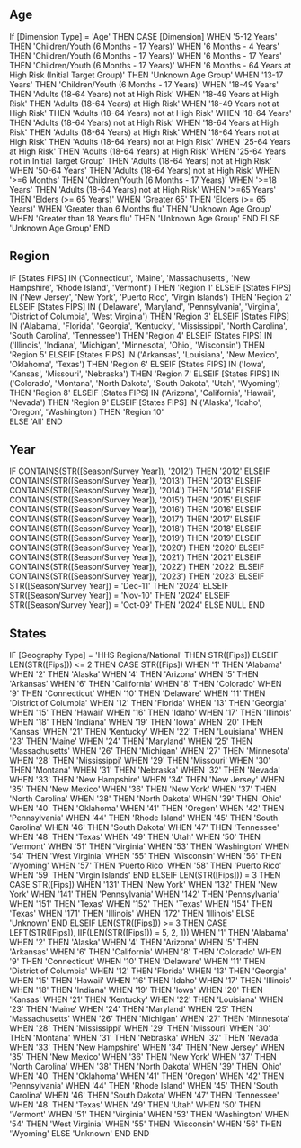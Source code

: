 ## Age
If [Dimension Type] = 'Age' THEN 
    CASE [Dimension]
    WHEN '5-12 Years' THEN 'Children/Youth (6 Months - 17 Years)'
    WHEN '6 Months - 4 Years' THEN 'Children/Youth (6 Months - 17 Years)'
    WHEN '6 Months - 17 Years' THEN 'Children/Youth (6 Months - 17 Years)'
    WHEN '6 Months - 64 Years at High Risk (Initial Target Group)' THEN 'Unknown Age Group'
    WHEN '13-17 Years' THEN 'Children/Youth (6 Months - 17 Years)'
    WHEN '18-49 Years' THEN 'Adults (18-64 Years) not at High Risk'
    WHEN '18-49 Years at High Risk' THEN 'Adults (18-64 Years) at High Risk'
    WHEN '18-49 Years not at High Risk' THEN 'Adults (18-64 Years) not at High Risk'
    WHEN '18-64 Years' THEN 'Adults (18-64 Years) not at High Risk'
    WHEN '18-64 Years at High Risk' THEN 'Adults (18-64 Years) at High Risk'
    WHEN '18-64 Years not at High Risk' THEN 'Adults (18-64 Years) not at High Risk'
    WHEN '25-64 Years at High Risk' THEN 'Adults (18-64 Years) at High Risk'
    WHEN '25-64 Years not in Initial Target Group' THEN 'Adults (18-64 Years) not at High Risk'
    WHEN '50-64 Years' THEN 'Adults (18-64 Years) not at High Risk'
    WHEN '>=6 Months' THEN 'Children/Youth (6 Months - 17 Years)'
    WHEN '>=18 Years' THEN 'Adults (18-64 Years) not at High Risk'
    WHEN '>=65 Years' THEN 'Elders (>= 65 Years)'
    WHEN 'Greater 65' THEN 'Elders (>= 65 Years)'
    WHEN 'Greater than 6 Months flu' THEN 'Unknown Age Group'
    WHEN 'Greater than 18 Years flu' THEN 'Unknown Age Group'
    END
ELSE 'Unknown Age Group'
END

## Region
  IF [States FIPS] IN ('Connecticut', 'Maine', 'Massachusetts', 'New Hampshire', 'Rhode Island', 'Vermont') THEN 'Region 1'
    ELSEIF [States FIPS] IN ('New Jersey', 'New York', 'Puerto Rico', 'Virgin Islands') THEN 'Region 2'
    ELSEIF [States FIPS] IN ('Delaware', 'Maryland', 'Pennsylvania', 'Virginia', 'District of Columbia', 'West Virginia') THEN 'Region 3'
    ELSEIF [States FIPS] IN ('Alabama', 'Florida', 'Georgia', 'Kentucky',  'Mississippi', 'North Carolina', 'South Carolina', 'Tennessee') THEN 'Region 4'
    ELSEIF [States FIPS] IN ('Illinois', 'Indiana', 'Michigan', 'Minnesota', 'Ohio', 'Wisconsin') THEN 'Region 5'
    ELSEIF [States FIPS] IN ('Arkansas', 'Louisiana', 'New Mexico', 'Oklahoma', 'Texas') THEN 'Region 6'
    ELSEIF [States FIPS] IN ('Iowa', 'Kansas', 'Missouri', 'Nebraska') THEN 'Region 7'
    ELSEIF [States FIPS] IN ('Colorado', 'Montana', 'North Dakota', 'South Dakota', 'Utah', 'Wyoming') THEN 'Region 8'
    ELSEIF [States FIPS] IN ('Arizona', 'California', 'Hawaii', 'Nevada') THEN 'Region 9'
    ELSEIF [States FIPS] IN ('Alaska', 'Idaho', 'Oregon', 'Washington') THEN 'Region 10'	
    ELSE 'All'
  END

## Year
  IF CONTAINS(STR([Season/Survey Year]), '2012') THEN '2012'
    ELSEIF CONTAINS(STR([Season/Survey Year]), '2013') THEN '2013'
    ELSEIF CONTAINS(STR([Season/Survey Year]), '2014') THEN '2014'
    ELSEIF CONTAINS(STR([Season/Survey Year]), '2015') THEN '2015'
    ELSEIF CONTAINS(STR([Season/Survey Year]), '2016') THEN '2016'
    ELSEIF CONTAINS(STR([Season/Survey Year]), '2017') THEN '2017'
    ELSEIF CONTAINS(STR([Season/Survey Year]), '2018') THEN '2018'
    ELSEIF CONTAINS(STR([Season/Survey Year]), '2019') THEN '2019'
    ELSEIF CONTAINS(STR([Season/Survey Year]), '2020') THEN '2020'
    ELSEIF CONTAINS(STR([Season/Survey Year]), '2021') THEN '2021'
    ELSEIF CONTAINS(STR([Season/Survey Year]), '2022') THEN '2022'
    ELSEIF CONTAINS(STR([Season/Survey Year]), '2023') THEN '2023'
    ELSEIF STR([Season/Survey Year]) = 'Dec-11' THEN '2024'
    ELSEIF STR([Season/Survey Year]) = 'Nov-10' THEN '2024'
    ELSEIF STR([Season/Survey Year]) = 'Oct-09' THEN '2024'
    ELSE NULL
  END

## States
  IF [Geography Type] = 'HHS Regions/National' THEN STR([Fips])
    ELSEIF LEN(STR([Fips])) <= 2 THEN 
      CASE STR([Fips])
        WHEN '1' THEN 'Alabama'
        WHEN '2' THEN 'Alaska'
        WHEN '4' THEN 'Arizona'
        WHEN '5' THEN 'Arkansas'
        WHEN '6' THEN 'California'
        WHEN '8' THEN 'Colorado'
        WHEN '9' THEN 'Connecticut'
        WHEN '10' THEN 'Delaware'
        WHEN '11' THEN 'District of Columbia'
        WHEN '12' THEN 'Florida'
        WHEN '13' THEN 'Georgia'
        WHEN '15' THEN 'Hawaii'
        WHEN '16' THEN 'Idaho'
        WHEN '17' THEN 'Illinois'
        WHEN '18' THEN 'Indiana'
        WHEN '19' THEN 'Iowa'
        WHEN '20' THEN 'Kansas'
        WHEN '21' THEN 'Kentucky'
        WHEN '22' THEN 'Louisiana'
        WHEN '23' THEN 'Maine'
        WHEN '24' THEN 'Maryland'
        WHEN '25' THEN 'Massachusetts'
        WHEN '26' THEN 'Michigan'
        WHEN '27' THEN 'Minnesota'
        WHEN '28' THEN 'Mississippi'
        WHEN '29' THEN 'Missouri'
        WHEN '30' THEN 'Montana'
        WHEN '31' THEN 'Nebraska'
        WHEN '32' THEN 'Nevada'
        WHEN '33' THEN 'New Hampshire'
        WHEN '34' THEN 'New Jersey'
        WHEN '35' THEN 'New Mexico'
        WHEN '36' THEN 'New York'
        WHEN '37' THEN 'North Carolina'
        WHEN '38' THEN 'North Dakota'
        WHEN '39' THEN 'Ohio'
        WHEN '40' THEN 'Oklahoma'
        WHEN '41' THEN 'Oregon'
        WHEN '42' THEN 'Pennsylvania'
        WHEN '44' THEN 'Rhode Island'
        WHEN '45' THEN 'South Carolina'
        WHEN '46' THEN 'South Dakota'
        WHEN '47' THEN 'Tennessee'
        WHEN '48' THEN 'Texas'
        WHEN '49' THEN 'Utah'
        WHEN '50' THEN 'Vermont'
        WHEN '51' THEN 'Virginia'
        WHEN '53' THEN 'Washington'
        WHEN '54' THEN 'West Virginia'
        WHEN '55' THEN 'Wisconsin'
        WHEN '56' THEN 'Wyoming'
        WHEN '57' THEN 'Puerto Rico'
        WHEN '58' THEN 'Puerto Rico'
        WHEN '59' THEN 'Virgin Islands'
        END
  ELSEIF LEN(STR([Fips])) = 3 THEN
      CASE STR([Fips])
        WHEN '131' THEN 'New York'
        WHEN '132' THEN 'New York'
        WHEN '141' THEN 'Pennsylvania'
        WHEN '142' THEN 'Pennsylvania'
        WHEN '151' THEN 'Texas'
        WHEN '152' THEN 'Texas'
        WHEN '154' THEN 'Texas'
        WHEN '171' THEN 'Illinois'
        WHEN '172' THEN 'Illinois'
        ELSE 'Unknown'
       END
ELSEIF LEN(STR([Fips])) >= 3 THEN
    CASE LEFT(STR([Fips]), IIF(LEN(STR([Fips])) = 5, 2, 1))
        WHEN '1' THEN 'Alabama'
        WHEN '2' THEN 'Alaska'
        WHEN '4' THEN 'Arizona'
        WHEN '5' THEN 'Arkansas'
        WHEN '6' THEN 'California'
        WHEN '8' THEN 'Colorado'
        WHEN '9' THEN 'Connecticut'
        WHEN '10' THEN 'Delaware'
        WHEN '11' THEN 'District of Columbia'
        WHEN '12' THEN 'Florida'
        WHEN '13' THEN 'Georgia'
        WHEN '15' THEN 'Hawaii'
        WHEN '16' THEN 'Idaho'
        WHEN '17' THEN 'Illinois'
        WHEN '18' THEN 'Indiana'
        WHEN '19' THEN 'Iowa'
        WHEN '20' THEN 'Kansas'
        WHEN '21' THEN 'Kentucky'
        WHEN '22' THEN 'Louisiana'
        WHEN '23' THEN 'Maine'
        WHEN '24' THEN 'Maryland'
        WHEN '25' THEN 'Massachusetts'
        WHEN '26' THEN 'Michigan'
        WHEN '27' THEN 'Minnesota'
        WHEN '28' THEN 'Mississippi'
        WHEN '29' THEN 'Missouri'
        WHEN '30' THEN 'Montana'
        WHEN '31' THEN 'Nebraska'
        WHEN '32' THEN 'Nevada'
        WHEN '33' THEN 'New Hampshire'
        WHEN '34' THEN 'New Jersey'
        WHEN '35' THEN 'New Mexico'
        WHEN '36' THEN 'New York'
        WHEN '37' THEN 'North Carolina'
        WHEN '38' THEN 'North Dakota'
        WHEN '39' THEN 'Ohio'
        WHEN '40' THEN 'Oklahoma'
        WHEN '41' THEN 'Oregon'
        WHEN '42' THEN 'Pennsylvania'
        WHEN '44' THEN 'Rhode Island'
        WHEN '45' THEN 'South Carolina'
        WHEN '46' THEN 'South Dakota'
        WHEN '47' THEN 'Tennessee'
        WHEN '48' THEN 'Texas'
        WHEN '49' THEN 'Utah'
        WHEN '50' THEN 'Vermont'
        WHEN '51' THEN 'Virginia'
        WHEN '53' THEN 'Washington'
        WHEN '54' THEN 'West Virginia'
        WHEN '55' THEN 'Wisconsin'
        WHEN '56' THEN 'Wyoming'
        ELSE 'Unknown'
      END
  END
